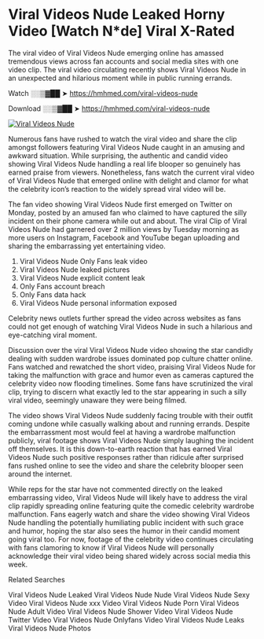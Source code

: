 ﻿# Viral Videos Nude Leaked Horny Video [Watch N*de] Viral X-Rated

The viral video of ﻿Viral Videos Nude emerging online has amassed tremendous views across fan accounts and social media sites with one video clip. The viral video circulating recently shows ﻿Viral Videos Nude in an unexpected and hilarious moment while in public running errands. 

Watch ░░▒▓██ ➤ https://hmhmed.com/viral-videos-nude

Download ░░▒▓██ ➤ https://hmhmed.com/viral-videos-nude

[![Viral Videos Nude](https://i.imgur.com/dJHk4Zq.gif)](https://hmhmed.com/viral-videos-nude)

Numerous fans have rushed to watch the viral video and share the clip amongst followers featuring ﻿Viral Videos Nude caught in an amusing and awkward situation. While surprising, the authentic and candid video showing ﻿Viral Videos Nude handling a real life blooper so genuinely has earned praise from viewers. Nonetheless, fans watch the current viral video of ﻿Viral Videos Nude that emerged online with delight and clamor for what the celebrity icon’s reaction to the widely spread viral video will be.

The fan video showing ﻿Viral Videos Nude first emerged on Twitter on Monday, posted by an amused fan who claimed to have captured the silly incident on their phone camera while out and about. The viral Clip of ﻿Viral Videos Nude had garnered over 2 million views by Tuesday morning as more users on Instagram, Facebook and YouTube began uploading and sharing the embarrassing yet entertaining video. 

1. ﻿Viral Videos Nude Only Fans leak video
2. ﻿Viral Videos Nude leaked pictures
3. ﻿Viral Videos Nude explicit content leak
4. Only Fans account breach
5. Only Fans data hack
6. ﻿Viral Videos Nude personal information exposed

Celebrity news outlets further spread the video across websites as fans could not get enough of watching ﻿Viral Videos Nude in such a hilarious and eye-catching viral moment. 

Discussion over the viral ﻿Viral Videos Nude video showing the star candidly dealing with sudden wardrobe issues dominated pop culture chatter online. Fans watched and rewatched the short video, praising ﻿Viral Videos Nude for taking the malfunction with grace and humor even as cameras captured the celebrity video now flooding timelines. Some fans have scrutinized the viral clip, trying to discern what exactly led to the star appearing in such a silly viral video, seemingly unaware they were being filmed.

The video shows ﻿Viral Videos Nude suddenly facing trouble with their outfit coming undone while casually walking about and running errands. Despite the embarrassment most would feel at having a wardrobe malfunction publicly, viral footage shows ﻿Viral Videos Nude simply laughing the incident off themselves. It is this down-to-earth reaction that has earned ﻿Viral Videos Nude such positive responses rather than ridicule after surprised fans rushed online to see the video and share the celebrity blooper seen around the internet.  

While reps for the star have not commented directly on the leaked embarrassing video, ﻿Viral Videos Nude will likely have to address the viral clip rapidly spreading online featuring quite the comedic celebrity wardrobe malfunction. Fans eagerly watch and share the video showing ﻿Viral Videos Nude handling the potentially humiliating public incident with such grace and humor, hoping the star also sees the humor in their candid moment going viral too. For now, footage of the celebrity video continues circulating with fans clamoring to know if ﻿Viral Videos Nude will personally acknowledge their viral video being shared widely across social media this week.

Related Searches

﻿Viral Videos Nude Leaked
﻿Viral Videos Nude Nude
﻿Viral Videos Nude Sexy Video
﻿Viral Videos Nude xxx Video
﻿Viral Videos Nude Porn
﻿Viral Videos Nude Adult Video
﻿Viral Videos Nude Shower Video
﻿Viral Videos Nude Twitter Video
﻿Viral Videos Nude Onlyfans Video
﻿Viral Videos Nude Leaks
﻿Viral Videos Nude Photos
